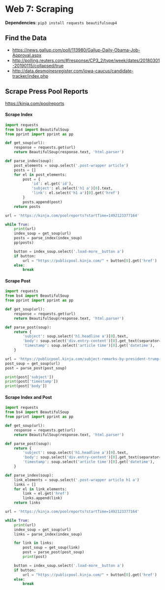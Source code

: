 # Web 7: Scraping

**Dependencies**: `pip3 install requests beautifulsoup4`

## Find the Data

- https://news.gallup.com/poll/113980/Gallup-Daily-Obama-Job-Approval.aspx
- http://polling.reuters.com/#!response/CP3_2/type/week/dates/20180301-20190115/collapsed/true
- http://data.desmoinesregister.com/iowa-caucus/candidate-tracker/index.php

## Scrape Press Pool Reports

https://kinja.com/poolreports

#### Scrape Index

```python
import requests
from bs4 import BeautifulSoup
from pprint import pprint as pp

def get_soup(url):
    response = requests.get(url)
    return BeautifulSoup(response.text, 'html.parser')

def parse_index(soup):
    post_elements = soup.select('.post-wrapper article')
    posts = []
    for el in post_elements:
        post = {
            'id': el.get('id'),
            'subject': el.select('h1 a')[0].text,
            'link': el.select('h1 a')[0].get('href')
        }
        posts.append(post)
    return posts

url = 'https://kinja.com/poolreports?startTime=1492123377164'

while True:
    print(url)
    index_soup = get_soup(url)
    posts = parse_index(index_soup)
    pp(posts)

    button = index_soup.select('.load-more__button a')
    if button:
        url = "https://publicpool.kinja.com/" + button[0].get('href')
    else:
        break
```

#### Scrape Post

```python
import requests
from bs4 import BeautifulSoup
from pprint import pprint as pp

def get_soup(url):
    response = requests.get(url)
    return BeautifulSoup(response.text, 'html.parser')

def parse_post(soup):
    return {
        'subject': soup.select('h1.headline a')[0].text,
        'body': soup.select('div.entry-content')[0].get_text(separator='\n'),
        'timestamp': soup.select('article time')[0].get('datetime'),
    }

url = 'https://publicpool.kinja.com/subject-remarks-by-president-trump-at-the-american-far-1831763583'
post_soup = get_soup(url)
post = parse_post(post_soup)

print(post['subject'])
print(post['timestamp'])
print(post['body'])
```

#### Scrape Index and Post

```python
import requests
from bs4 import BeautifulSoup
from pprint import pprint as pp

def get_soup(url):
    response = requests.get(url)
    return BeautifulSoup(response.text, 'html.parser')

def parse_post(soup):
    return {
        'subject': soup.select('h1.headline a')[0].text,
        'body': soup.select('div.entry-content')[0].get_text(separator='\n'),
        'timestamp': soup.select('article time')[0].get('datetime'),
    }

def parse_index(soup):
    link_elements = soup.select('.post-wrapper article h1 a')
    links = []
    for el in link_elements:
        link = el.get('href')
        links.append(link)
    return links

url = 'https://kinja.com/poolreports?startTime=1492123377164'

while True:
    print(url)
    index_soup = get_soup(url)
    links = parse_index(index_soup)

    for link in links:
        post_soup = get_soup(link)
        post = parse_post(post_soup)
        print(post)

    button = index_soup.select('.load-more__button a')
    if button:
        url = "https://publicpool.kinja.com/" + button[0].get('href')
    else:
        break
```

